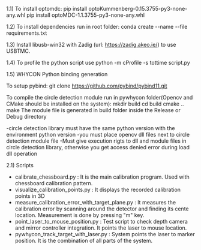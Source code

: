 1.1) To install optomdc:
    pip install optoKummenberg-0.15.3755-py3-none-any.whl
    pip install optoMDC-1.1.3755-py3-none-any.whl


1.2) To install dependencies run in root folder:
conda create --name <env> --file requirements.txt


1.3) Install libusb-win32 with Zadig (url: https://zadig.akeo.ie/) to use USBTMC.


1.4) To profile the python script use
python -m cProfile -s tottime script.py

1.5) WHYCON Python binding generation

  To setup pybind:
    git clone https://github.com/pybind/pybind11.git


  To compile the circle detection module run in pywhycon folder(Opencv and CMake should be installed on the system):
  mkdir build
  cd build
  cmake ..
  make
  The module file is generated in build folder inside the Release or Debug directory

  -circle detection library must have the same python version with the environment python version
  -you must place opencv dll files next to circle detection module file
  -Must give execution rigts to dll and module files in circle detection library, otherwise you get access denied error during load dll operation




2.1) Scripts

- calibrate_chessboard.py : It is the main calibration program. Used with chessboard calibration pattern.
- visualize_calibration_points.py : It displays the recorded calibration points in 3D 
- measure_calibration_error_with_target_plane.py : It measures the calibration error by scanning around the detector and finding its cente location. Measurement is done by pressing "m" key.
- point_laser_to_mouse_position.py : Test script to check depth camera and mirror controller integration. It points the laser to mouse location.
- pywhycon_track_target_with_laser.py : System points the laser to marker position. It is the combination of all parts of the system.